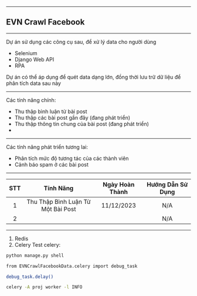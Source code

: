 ----
## EVN Crawl Facebook
_____________
Dự án sử dụng các công cụ sau, để xử lý data cho người dùng
* Selenium
* Django Web API
* RPA

Dự án có thể áp dụng để quét data dạng lớn, đồng thời lưu trữ dữ liệu để phân tích data sau này

---------

Các tính năng chính:
 * Thu thập bình luận từ bài post
 * Thu thập các bài post gần đây (đang phát triển)
 * Thu thập thông tin chung của bài post (đang phát triển)
 * 
---
Các tính năng phát triển tương lai:

* Phân tích mức độ tương tác của các thành viên
* Cảnh báo spam ở các bài post



___

| STT |             Tính Năng              | Ngày Hoàn Thành | Hướng Dẫn Sử Dụng |
|:---:|:----------------------------------:|:---------------:|:-----------------:|
|  1  | Thu Thập Bình Luận Từ Một Bài Post |   11/12/2023    |        N/A        |
|  2  |                                    |                 |        N/A        |

---

1. Redis
2. Celery
Test celery: 
```bash
python manage.py shell
```
```bash
from EVNCrawlFacebookData.celery import debug_task
```
```bash
debug_task.delay()
```
```bash
celery -A proj worker -l INFO
```
